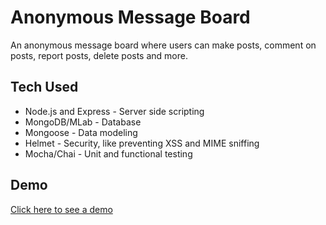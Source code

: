 # Anonymous Message Board
An anonymous message board where users can make posts, comment on posts, report posts, delete posts and more.

## Tech Used
- Node.js and Express - Server side scripting
- MongoDB/MLab - Database
- Mongoose - Data modeling
- Helmet - Security, like preventing XSS and MIME sniffing
- Mocha/Chai - Unit and functional testing

## Demo
[Click here to see a demo](https://tricky-party.glitch.me/)

